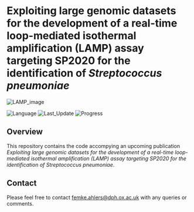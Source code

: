 # Exploiting large genomic datasets for the development of a real-time loop-mediated isothermal amplification (LAMP) assay targeting SP2020 for the identification of *Streptococcus pneumoniae* 



![LAMP_image](https://user-images.githubusercontent.com/82872002/228614032-27bcd317-df9b-4bcb-839d-a74be9e09901.jpg)



![Language](https://img.shields.io/badge/Coding%20Language-R%20version%204.2.1-blueviolet)
![Last_Update](https://img.shields.io/badge/Last%20Repository%20Update-March%202023-brightgreen)
![Progress](https://img.shields.io/badge/Repository%20Progress-Complete-brightgreen)


## Overview
This repository contains the code accompying an upcoming publication *Exploiting large genomic datasets for the development of a real-time loop-mediated isothermal amplification (LAMP) assay targeting SP2020 for the identification of Streptococcus pneumoniae*.


## Contact
Please feel free to contact femke.ahlers@dph.ox.ac.uk with any queries or comments.


